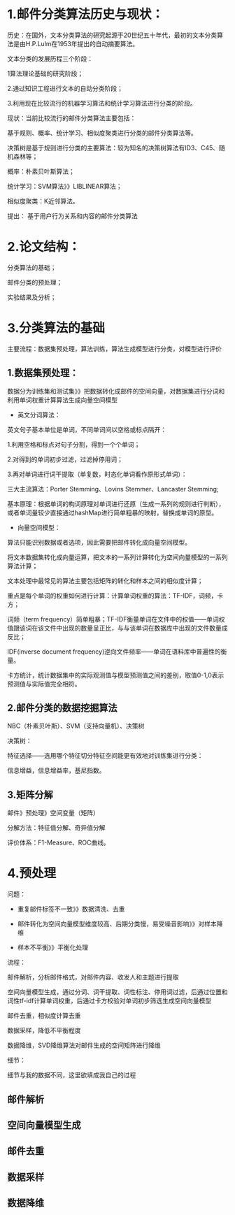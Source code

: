 # 1.邮件分类算法历史与现状：

历史：在国外，文本分类算法的研究起源于20世纪五十年代，最初的文本分类算法是由H.P.Lulm在1953年提出的自动摘要算法。

文本分类的发展历程三个阶段：

1算法理论基础的研究阶段；

2.通过知识工程进行文本的自动分类阶段；

3.利用现在比较流行的机器学习算法和统计学习算法进行分类的阶段。

现状：当前比较流行的邮件分类算法主要包括：

基于规则、概率、统计学习、相似度聚类进行分类的邮件分类算法等。

决策树是基于规则进行分类的主要算法：较为知名的决策树算法有ID3、C45、随机森林等；

概率：朴素贝叶斯算法；

统计学习：SVM算法》》LIBLINEAR算法；

相似度聚类：K近邻算法。


提出：
基于用户行为关系和内容的邮件分类算法

# 2.论文结构：

分类算法的基础；

邮件分类的预处理；

实验结果及分析；



# 3.分类算法的基础

主要流程：数据集预处理，算法训练，算法生成模型进行分类，对模型进行评价

## 1.数据集预处理：

数据分为训练集和测试集》》把数据转化成邮件的空间向量，对数据集进行分词和利用单词权重计算算法生成向量空间模型

* 英文分词算法：

英文句子基本单位是单词，不同单词间以空格或标点隔开：

1.利用空格和标点对句子分割，得到一个个单词；

2.对得到的单词初步过滤，过滤掉停用词；

3.再对单词进行词干提取（单复数，时态化单词看作原形式单词）：

三大主流算法：Porter Stemming、Lovins Stemmer、Lancaster Stemming;

基本原理：根据单词的构词原理对单词进行还原（生成一系列的规则进行判断），或者单词量较少直接通过hashMap进行简单粗暴的映射，替换成单词的原型。

* 向量空间模型：

算法只能识别数据或者选项，因此需要把邮件转化成向量空间模型。

将文本数据集转化成向量运算，把文本的一系列计算转化为空间向量模型的一系列算法计算；

文本处理中最常见的算法主要包括矩阵的转化和样本之间的相似度计算；

重点是每个单词的权重如何进行计算：计算单词权重的算法：TF-IDF，词频，卡方；

词频（term frequency）简单粗暴；TF-IDF衡量单词在文件中的权值——单词权值跟该词在该文件中出现的数量呈正比，与与该单词在数据库中出现的文件数量成反比；

IDF(inverse document frequency)逆向文件频率——单词在语料库中普遍性的衡量。

卡方统计，统计数据集中的实际观测值与模型预测值之间的差别，取值0-1,0表示预测值与实际值完全相符。

## 2.邮件分类的数据挖掘算法

NBC（朴素贝叶斯）、SVM（支持向量机）、决策树

决策树：

特征选择——选用哪个特征切分特征空间能更有效地对训练集进行分类：

信息增益，信息增益率，基尼指数。

## 3.矩阵分解

邮件》预处理》空间变量（矩阵）

分解方法：特征值分解、奇异值分解

评价体系：F1-Measure、ROC曲线。


# 4.预处理

问题：

* 重复邮件标签不一致》》数据清洗、去重

* 邮件转化为空间向量模型维度较高、后期分类慢，易受噪音影响》》对样本降维

* 样本不平衡》》平衡化处理

流程：

邮件解析，分析邮件格式，对邮件内容、收发人和主题进行提取

空间向量模型生成，通过分词、词干提取、词性标注、停用词过滤，后通过位置和词性tf-idf计算单词权重，后通过卡方校验对单词初步筛选生成空间向量模型

邮件去重，相似度计算去重

数据采样，降低不平衡程度

数据降维，SVD降维算法对邮件生成的空间矩阵进行降维

细节：

细节与我的数据不同，这里欲填成我自己的过程

## 邮件解析
## 空间向量模型生成
## 邮件去重
## 数据采样
## 数据降维







